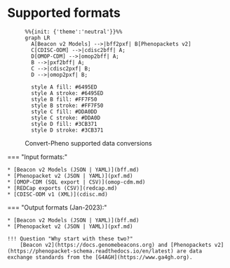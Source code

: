 # Supported formats

<figure markdown>

```mermaid
%%{init: {'theme':'neutral'}}%%
graph LR
  A[Beacon v2 Models] -->|bff2pxf| B[Phenopackets v2]
  C[CDISC-ODM] -->|cdisc2bff| A;
  D[OMOP-CDM] -->|omop2bff| A;
  B -->|pxf2bff| A;
  C -->|cdisc2pxf| B;
  D -->|omop2pxf| B;

  style A fill: #6495ED
  style A stroke: #6495ED
  style B fill: #FF7F50
  style B stroke: #FF7F50
  style C fill: #DDA0DD
  style C stroke: #DDA0D
  style D fill: #3CB371
  style D stroke: #3CB371

```
  <figcaption>Convert-Pheno supported data conversions</figcaption>
</figure>

=== "Input formats:"

    * [Beacon v2 Models (JSON | YAML)](bff.md)
    * [Phenopacket v2 (JSON | YAML)](pxf.md)
    * [OMOP-CDM (SQL export | CSV)](omop-cdm.md)
    * [REDCap exports (CSV)](redcap.md)
    * [CDISC-ODM v1 (XML)](cdisc.md)

=== "Output formats (Jan-2023):"

    * [Beacon v2 Models (JSON | YAML)](bff.md)
    * [Phenopacket v2 (JSON | YAML)](pxf.md)

    !!! Question "Why start with these two?"
        [Beacon v2](https://docs.genomebeacons.org) and [Phenopackets v2](https://phenopacket-schema.readthedocs.io/en/latest) are data exchange standards from the [G4AGH](https://www.ga4gh.org).

